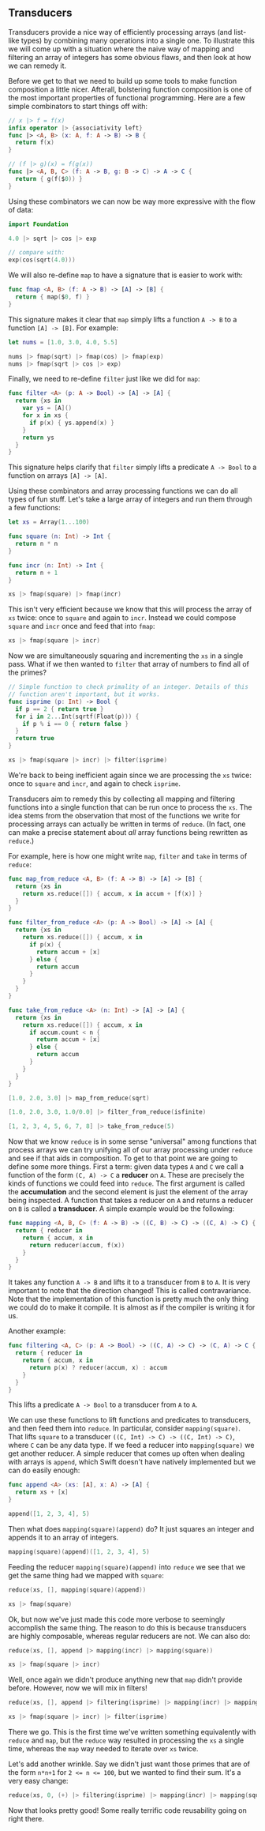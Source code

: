 ## Transducers

Transducers provide a nice way of efficiently processing arrays (and list-like types) by combining many operations into a single one. To illustrate this we will come up with a situation where the naive way of mapping and filtering an array of integers has some obvious flaws, and then look at how we can remedy it.

Before we get to that we need to build up some tools to make function composition a little nicer. Afterall, bolstering function composition is one of the most important properties of functional programming. Here are a few simple combinators to start things off with:

```swift
// x |> f = f(x)
infix operator |> {associativity left}
func |> <A, B> (x: A, f: A -> B) -> B {
  return f(x)
}

// (f |> g)(x) = f(g(x))
func |> <A, B, C> (f: A -> B, g: B -> C) -> A -> C {
  return { g(f($0)) }
}
```

Using these combinators we can now be way more expressive with the flow of data:

```swift
import Foundation

4.0 |> sqrt |> cos |> exp

// compare with:
exp(cos(sqrt(4.0)))
```

We will also re-define `map` to have a signature that is easier to work with:

```swift
func fmap <A, B> (f: A -> B) -> [A] -> [B] {
  return { map($0, f) }
}
```

This signature makes it clear that `map` simply lifts a function `A -> B` to a function `[A] -> [B]`. For example:

```swift
let nums = [1.0, 3.0, 4.0, 5.5]

nums |> fmap(sqrt) |> fmap(cos) |> fmap(exp)
nums |> fmap(sqrt |> cos |> exp)
```

Finally, we need to re-define `filter` just like we did for `map`:

```swift
func filter <A> (p: A -> Bool) -> [A] -> [A] {
  return {xs in
    var ys = [A]()
    for x in xs {
      if p(x) { ys.append(x) }
    }
    return ys
  }
}
```

This signature helps clarify that `filter` simply lifts a predicate `A -> Bool` to a function on arrays `[A] -> [A]`.

Using these combinators and array processing functions we can do all types of fun stuff. Let's take a large array of integers and run them through a few functions:

```swift
let xs = Array(1...100)

func square (n: Int) -> Int { 
  return n * n
}

func incr (n: Int) -> Int {
  return n + 1
}

xs |> fmap(square) |> fmap(incr)
```

This isn't very efficient because we know that this will process the array of `xs` twice: once to `square` and again to `incr`. Instead we could compose `square` and `incr` once and feed that into `fmap`:

```swift
xs |> fmap(square |> incr)
```

Now we are simultaneously squaring and incrementing the `xs` in a single pass. What if we then wanted to `filter` that array of numbers to find all of the primes?

```swift
// Simple function to check primality of an integer. Details of this
// function aren't important, but it works.
func isprime (p: Int) -> Bool {
  if p == 2 { return true }
  for i in 2...Int(sqrtf(Float(p))) {
    if p % i == 0 { return false }
  }
  return true
}

xs |> fmap(square |> incr) |> filter(isprime)
```

We're back to being inefficient again since we are processing the `xs` twice: once to `square` and `incr`, and again to check `isprime`.

Transducers aim to remedy this by collecting all mapping and filtering functions into a single function that can be run once to process the `xs`. The idea stems from the observation that most of the functions we write for processing arrays can actually be written in terms of `reduce`. (In fact, one can make a precise statement about *all* array functions being rewritten as `reduce`.) 

For example, here is how one might write `map`, `filter` and `take` in terms of `reduce`:

```swift
func map_from_reduce <A, B> (f: A -> B) -> [A] -> [B] {
  return {xs in 
    return xs.reduce([]) { accum, x in accum + [f(x)] }
  }
}

func filter_from_reduce <A> (p: A -> Bool) -> [A] -> [A] {
  return {xs in
    return xs.reduce([]) { accum, x in 
      if p(x) {
        return accum + [x]
      } else {
        return accum
      }
    }
  }
}

func take_from_reduce <A> (n: Int) -> [A] -> [A] {
  return {xs in
    return xs.reduce([]) { accum, x in
      if accum.count < n {
        return accum + [x]
      } else {
        return accum
      }
    }
  }
}

[1.0, 2.0, 3.0] |> map_from_reduce(sqrt)

[1.0, 2.0, 3.0, 1.0/0.0] |> filter_from_reduce(isfinite)

[1, 2, 3, 4, 5, 6, 7, 8] |> take_from_reduce(5)
```

Now that we know `reduce` is in some sense "universal" among functions that process arrays we can try unifying all of our array processing under `reduce` and see if that aids in composition. To get to that point we are going to define some more things. First a term: given data types `A` and `C` we call a function of the form `(C, A) -> C` a **reducer** on `A`. These are precisely the kinds of functions we could feed into `reduce`. The first argument is called the **accumulation** and the second element is just the element of the array being inspected. A function that takes a reducer on `A` and returns a reducer on `B` is called a **transducer**. A simple example would be the following:

```swift
func mapping <A, B, C> (f: A -> B) -> ((C, B) -> C) -> ((C, A) -> C) {
  return { reducer in
    return { accum, x in
      return reducer(accum, f(x))
    }
  }
}
```

It takes any function `A -> B` and lifts it to a transducer from `B` to `A`. It is very important to note that the direction changed! This is called contravariance. Note that the implementation of this function is pretty much the only thing we could do to make it compile. It is almost as if the compiler is writing it for us. 

Another example:

```swift
func filtering <A, C> (p: A -> Bool) -> ((C, A) -> C) -> (C, A) -> C {
  return { reducer in
    return { accum, x in
      return p(x) ? reducer(accum, x) : accum
    }
  }
}
```

This lifts a predicate `A -> Bool` to a transducer from `A` to `A`.

We can use these functions to lift functions and predicates to transducers, and then feed them into `reduce`. In particular, consider `mapping(square)`. That lifts `square` to a transducer `((C, Int) -> C) -> ((C, Int) -> C)`, where `C` can be any data type. If we feed a reducer into `mapping(square)` we get another reducer. A simple reducer that comes up often when dealing with arrays is `append`, which Swift doesn't have natively implemented but we can do easily enough:

```swift
func append <A> (xs: [A], x: A) -> [A] {
  return xs + [x]
}

append([1, 2, 3, 4], 5)
```

Then what does `mapping(square)(append)` do? It just squares an integer and appends it to an array of integers.

```swift
mapping(square)(append)([1, 2, 3, 4], 5)
```

Feeding the reducer `mapping(square)(append)` into `reduce` we see that we get the same thing had we mapped with `square`:

```swift
reduce(xs, [], mapping(square)(append))

xs |> fmap(square)
```

Ok, but now we've just made this code more verbose to seemingly accomplish the same thing. The reason to do this is because transducers are highly composable, whereas regular reducers are not. We can also do:

```swift
reduce(xs, [], append |> mapping(incr) |> mapping(square))

xs |> fmap(square |> incr)
```

Well, once again we didn't produce anything new that `map` didn't provide before. However, now we will mix in filters!

```swift
reduce(xs, [], append |> filtering(isprime) |> mapping(incr) |> mapping(square))

xs |> fmap(square |> incr) |> filter(isprime)
```

There we go. This is the first time we've written something equivalently with `reduce` and `map`, but the `reduce` way resulted in processing the `xs` a single time, whereas the `map` way needed to iterate over `xs` twice. 

Let's add another wrinkle. Say we didn't just want those primes that are of the form `n*n+1` for `2 <= n <= 100`, but we wanted to find their sum. It's a very easy change:

```swift
reduce(xs, 0, (+) |> filtering(isprime) |> mapping(incr) |> mapping(square))
```

Now that looks pretty good! Some really terrific code reusability going on right there.

